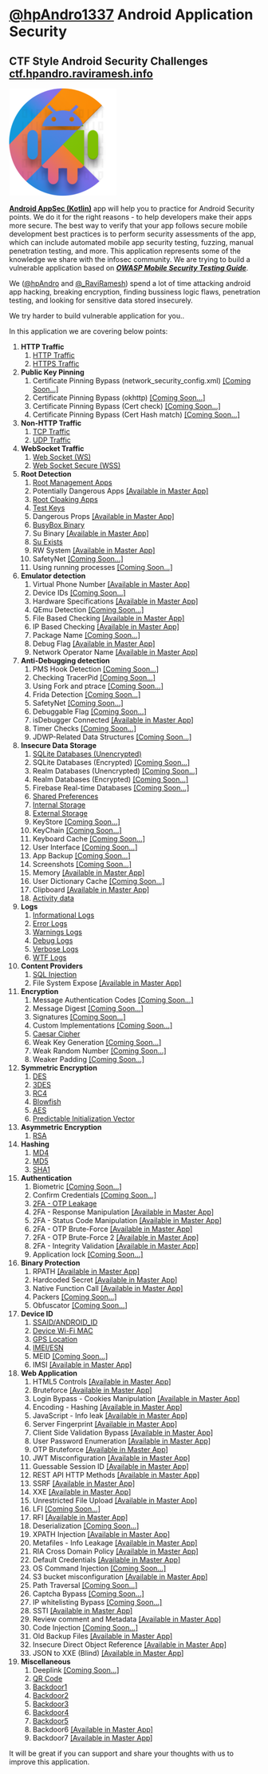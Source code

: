 # [@hpAndro1337](https://twitter.com/hpandro1337) Android Application Security 

## CTF Style Android Security Challenges [ctf.hpandro.raviramesh.info](http://ctf.hpandro.raviramesh.info)
![hpAndro](Android%20AppSec%20(Kotlin)/img/logo.png "http://ctf.hpandro.raviramesh.info") 

**[Android AppSec (Kotlin)](https://play.google.com/store/apps/details?id=com.hpandro.androidsecurity)** app will help you to practice for Android Security points. We do it for the right reasons - to help developers make their apps more secure. The best way to verify that your app follows secure mobile development best practices is to perform security assessments of the app, which can include automated mobile app security testing, fuzzing, manual penetration testing, and more. This application represents some of the knowledge we share with the infosec community. We are trying to build a vulnerable application based on ***[OWASP Mobile Security Testing Guide](https://github.com/OWASP/owasp-mstg)***.

We ([@hpAndro](https://twitter.com/hpandro) and [@_RaviRamesh](https://twitter.com/_RaviRamesh)) spend a lot of time attacking android app hacking, breaking encryption, finding bussiness logic flaws, penetration testing, and looking for sensitive data stored insecurely.

We try harder to build vulnerable application for you..

In this application we are covering below points:

1. **HTTP Traffic**
   1. [HTTP Traffic](https://play.google.com/store/apps/details?id=hpandro.java.infosec.http)
   2. [HTTPS Traffic](https://play.google.com/store/apps/details?id=hpandro.java.infosec.https)
2. **Public Key Pinning**
   1. Certificate Pinning Bypass (network_security_config.xml) [[Coming Soon...]](http://hpandro.raviramesh.info/soon.php)
   2. Certificate Pinning Bypass (okhttp) [[Coming Soon...]](http://hpandro.raviramesh.info/soon.php)
   3. Certificate Pinning Bypass (Cert check) [[Coming Soon...]](http://hpandro.raviramesh.info/soon.php)
   4. Certificate Pinning Bypass (Cert Hash match) [[Coming Soon...]](http://hpandro.raviramesh.info/soon.php)
3. **Non-HTTP Traffic**
   1. [TCP Traffic](https://play.google.com/store/apps/details?id=hpandro.java.infosec.tcp_traffic)
   2. [UDP Traffic](https://play.google.com/store/apps/details?id=hpandro.java.infosec.udp_traffic)
4. **WebSocket Traffic**
   1. [Web Socket (WS)](https://play.google.com/store/apps/details?id=hpandro.java.infosec.ws)
   2. [Web Socket Secure (WSS)](https://play.google.com/store/apps/details?id=hpandro.java.infosec.wss)
5. **Root Detection**
   1. [Root Management Apps](https://play.google.com/store/apps/details?id=hpandro.java.infosec.rootmanager)
   2. Potentially Dangerous Apps [[Available in Master App]](https://play.google.com/store/apps/details?id=com.hpandro.androidsecurity)
   3. [Root Cloaking Apps](https://play.google.com/store/apps/details?id=hpandro.java.infosec.rootclock)
   4. [Test Keys](https://play.google.com/store/apps/details?id=hpandro.java.infosec.testkeys)
   5. Dangerous Props [[Available in Master App]](https://play.google.com/store/apps/details?id=com.hpandro.androidsecurity)
   6. [BusyBox Binary](https://play.google.com/store/apps/details?id=hpandro.java.infosec.busybox)
   7. Su Binary [[Available in Master App]](https://play.google.com/store/apps/details?id=com.hpandro.androidsecurity)
   8. [Su Exists](https://play.google.com/store/apps/details?id=hpandro.java.infosec.su)
   9. RW System [[Available in Master App]](https://play.google.com/store/apps/details?id=com.hpandro.androidsecurity)
   10. SafetyNet  [[Coming Soon...]](http://hpandro.raviramesh.info/soon.php)
   11. Using running processes [[Coming Soon...]](http://hpandro.raviramesh.info/soon.php)
6. **Emulator detection**
   1. Virtual Phone Number [[Available in Master App]](https://play.google.com/store/apps/details?id=com.hpandro.androidsecurity)
   2. Device IDs [[Coming Soon...]](http://hpandro.raviramesh.info/soon.php)
   3. Hardware Specifications [[Available in Master App]](https://play.google.com/store/apps/details?id=com.hpandro.androidsecurity)
   4. QEmu Detection [[Coming Soon...]](http://hpandro.raviramesh.info/soon.php)
   5. File Based Checking [[Available in Master App]](https://play.google.com/store/apps/details?id=com.hpandro.androidsecurity)
   6. IP Based Checking [[Available in Master App]](https://play.google.com/store/apps/details?id=com.hpandro.androidsecurity)
   7. Package Name [[Coming Soon...]](http://hpandro.raviramesh.info/soon.php)
   8. Debug Flag [[Available in Master App]](https://play.google.com/store/apps/details?id=com.hpandro.androidsecurity)
   9. Network Operator Name [[Available in Master App]](https://play.google.com/store/apps/details?id=com.hpandro.androidsecurity)
7. **Anti-Debugging detection**
   1. PMS Hook Detection [[Coming Soon...]](http://hpandro.raviramesh.info/soon.php)
   2. Checking TracerPid [[Coming Soon...]](http://hpandro.raviramesh.info/soon.php)
   3. Using Fork and ptrace [[Coming Soon...]](http://hpandro.raviramesh.info/soon.php)
   4. Frida Detection [[Coming Soon...]](http://hpandro.raviramesh.info/soon.php)
   5. SafetyNet [[Coming Soon...]](http://hpandro.raviramesh.info/soon.php)
   6. Debuggable Flag [[Coming Soon...]](http://hpandro.raviramesh.info/soon.php)
   7. isDebugger Connected [[Available in Master App]](https://play.google.com/store/apps/details?id=com.hpandro.androidsecurity)
   8. Timer Checks [[Coming Soon...]](http://hpandro.raviramesh.info/soon.php)
   9. JDWP-Related Data Structures [[Coming Soon...]](http://hpandro.raviramesh.info/soon.php)
8. **Insecure Data Storage**
   1. [SQLite Databases (Unencrypted)](https://play.google.com/store/apps/details?id=hpandro.java.infosec.sqlitedb)
   2. SQLite Databases (Encrypted) [[Coming Soon...]](http://hpandro.raviramesh.info/soon.php)
   3. Realm Databases (Unencrypted) [[Coming Soon...]](http://hpandro.raviramesh.info/soon.php)
   4. Realm Databases (Encrypted) [[Coming Soon...]](http://hpandro.raviramesh.info/soon.php)
   5. Firebase Real-time Databases [[Coming Soon...]](http://hpandro.raviramesh.info/soon.php)
   6. [Shared Preferences](https://play.google.com/store/apps/details?id=hpandro.java.infosec.sharedpref)
   7. [Internal Storage](https://play.google.com/store/apps/details?id=hpandro.java.infosec.internal_storage)
   8. [External Storage](https://play.google.com/store/apps/details?id=hpandro.java.infosec.external_storage)
   9. KeyStore [[Coming Soon...]](http://hpandro.raviramesh.info/soon.php)
   10. KeyChain [[Coming Soon...]](http://hpandro.raviramesh.info/soon.php)
   11. Keyboard Cache [[Coming Soon...]](http://hpandro.raviramesh.info/soon.php)
   12. User Interface [[Coming Soon...]](http://hpandro.raviramesh.info/soon.php)
   13. App Backup [[Coming Soon...]](http://hpandro.raviramesh.info/soon.php)
   14. Screenshots [[Coming Soon...]](http://hpandro.raviramesh.info/soon.php)
   15. Memory [[Available in Master App]](https://play.google.com/store/apps/details?id=com.hpandro.androidsecurity)
   16. User Dictionary Cache [[Coming Soon...]](http://hpandro.raviramesh.info/soon.php)
   17. Clipboard [[Available in Master App]](https://play.google.com/store/apps/details?id=com.hpandro.androidsecurity)
   18. [Activity data](https://play.google.com/store/apps/details?id=hpandro.java.infosec.activity_data)
9. **Logs**
   1. [Informational Logs](https://play.google.com/store/apps/details?id=hpandro.java.infosec.infolog)
   2. [Error Logs](https://play.google.com/store/apps/details?id=hpandro.java.infosec.infolog)
   3. [Warnings Logs](https://play.google.com/store/apps/details?id=hpandro.java.infosec.infolog)
   4. [Debug Logs](https://play.google.com/store/apps/details?id=hpandro.java.infosec.infolog)
   5. [Verbose Logs](https://play.google.com/store/apps/details?id=hpandro.java.infosec.infolog)
   6. [WTF Logs](https://play.google.com/store/apps/details?id=hpandro.java.infosec.infolog)
10. **Content Providers**
    1. [SQL Injection](https://play.google.com/store/apps/details?id=hpandro.java.infosec.sqlinjection)
    2. File System Expose [[Available in Master App]](https://play.google.com/store/apps/details?id=com.hpandro.androidsecurity)
11. **Encryption**
    1. Message Authentication Codes [[Coming Soon...]](http://hpandro.raviramesh.info/soon.php)
    2. Message Digest [[Coming Soon...]](http://hpandro.raviramesh.info/soon.php)
    3. Signatures [[Coming Soon...]](http://hpandro.raviramesh.info/soon.php)
    4. Custom Implementations [[Coming Soon...]](http://hpandro.raviramesh.info/soon.php)
    5. [Caesar Cipher](https://play.google.com/store/apps/details?id=hpandro.java.infosec.caesar)
    6. Weak Key Generation [[Coming Soon...]](http://hpandro.raviramesh.info/soon.php)
    7. Weak Random Number [[Coming Soon...]](http://hpandro.raviramesh.info/soon.php)
    8. Weaker Padding [[Coming Soon...]](http://hpandro.raviramesh.info/soon.php)
12. **Symmetric Encryption**
    1. [DES](https://play.google.com/store/apps/details?id=hpandro.java.infosec.des)
    2. [3DES](https://play.google.com/store/apps/details?id=hpandro.java.infosec.triple_des)
    3. [RC4](https://play.google.com/store/apps/details?id=hpandro.java.infosec.rc4)
    4. [Blowfish](https://play.google.com/store/apps/details?id=hpandro.java.infosec.blowfish)
    5. [AES](https://play.google.com/store/apps/details?id=hpandro.java.infosec.aes)
    6. [Predictable Initialization Vector](https://play.google.com/store/apps/details?id=hpandro.java.infosec.predictable)
13. **Asymmetric Encryption**
    1. [RSA](https://play.google.com/store/apps/details?id=hpandro.java.infosec.rsa)
14. **Hashing**
    1. [MD4](https://play.google.com/store/apps/details?id=hpandro.java.infosec.md4)
    2. [MD5](https://play.google.com/store/apps/details?id=hpandro.java.infosec.md5)
    3. [SHA1](https://play.google.com/store/apps/details?id=hpandro.java.infosec.sha1)
15. **Authentication**
    1. Biometric [[Coming Soon...]](http://hpandro.raviramesh.info/soon.php)
    2. Confirm Credentials [[Coming Soon...]](http://hpandro.raviramesh.info/soon.php)
    3. [2FA - OTP Leakage](https://play.google.com/store/apps/details?id=hpandro.java.infosec.FA2)
    4. 2FA - Response Manipulation [[Available in Master App]](https://play.google.com/store/apps/details?id=com.hpandro.androidsecurity)
    5. 2FA - Status Code Manipulation [[Available in Master App]](https://play.google.com/store/apps/details?id=com.hpandro.androidsecurity)
    6. 2FA - OTP Brute-Force [[Available in Master App]](https://play.google.com/store/apps/details?id=com.hpandro.androidsecurity)
    7. 2FA - OTP Brute-Force 2 [[Available in Master App]](https://play.google.com/store/apps/details?id=com.hpandro.androidsecurity)
    8. 2FA - Integrity Validation [[Available in Master App]](https://play.google.com/store/apps/details?id=com.hpandro.androidsecurity)
    9. Application lock [[Coming Soon...]](http://hpandro.raviramesh.info/soon.php)
16. **Binary Protection**
    1. RPATH [[Available in Master App]](https://play.google.com/store/apps/details?id=com.hpandro.androidsecurity)
    2. Hardcoded Secret [[Available in Master App]](https://play.google.com/store/apps/details?id=com.hpandro.androidsecurity)
    3. Native Function Call [[Available in Master App]](https://play.google.com/store/apps/details?id=com.hpandro.androidsecurity)
    4. Packers [[Coming Soon...]](http://hpandro.raviramesh.info/soon.php)
    5. Obfuscator [[Coming Soon...]](http://hpandro.raviramesh.info/soon.php)
17. **Device ID**
    1. [SSAID/ANDROID_ID](https://play.google.com/store/apps/details?id=hpandro.java.infosec.android_id)
    2. [Device Wi-Fi MAC](https://play.google.com/store/apps/details?id=hpandro.java.infosec.device_mac)
    3. [GPS Location](https://play.google.com/store/apps/details?id=hpandro.java.infosec.gps)
    4. [IMEI/ESN](https://play.google.com/store/apps/details?id=hpandro.java.infosec.imei)
    5. MEID [[Coming Soon...]](http://hpandro.raviramesh.info/soon.php)
    6. IMSI [[Available in Master App]](https://play.google.com/store/apps/details?id=com.hpandro.androidsecurity)
18. **Web Application**
    1. HTML5 Controls [[Available in Master App]](https://play.google.com/store/apps/details?id=com.hpandro.androidsecurity)
    2. Bruteforce [[Available in Master App]](https://play.google.com/store/apps/details?id=com.hpandro.androidsecurity)
    3. Login Bypass - Cookies Manipulation [[Available in Master App]](https://play.google.com/store/apps/details?id=com.hpandro.androidsecurity)
    4. Encoding - Hashing [[Available in Master App]](https://play.google.com/store/apps/details?id=com.hpandro.androidsecurity)
    5. JavaScript - Info leak [[Available in Master App]](https://play.google.com/store/apps/details?id=com.hpandro.androidsecurity)
    6. Server Fingerprint [[Available in Master App]](https://play.google.com/store/apps/details?id=com.hpandro.androidsecurity)
    7. Client Side Validation Bypass [[Available in Master App]](https://play.google.com/store/apps/details?id=com.hpandro.androidsecurity)
    8. User Password Enumeration [[Available in Master App]](https://play.google.com/store/apps/details?id=com.hpandro.androidsecurity)
    9. OTP Bruteforce [[Available in Master App]](https://play.google.com/store/apps/details?id=com.hpandro.androidsecurity)
    10. JWT Misconfiguration [[Available in Master App]](https://play.google.com/store/apps/details?id=com.hpandro.androidsecurity)
    11. Guessable Session ID [[Available in Master App]](https://play.google.com/store/apps/details?id=com.hpandro.androidsecurity)
    12. REST API HTTP Methods [[Available in Master App]](https://play.google.com/store/apps/details?id=com.hpandro.androidsecurity)
    13. SSRF [[Available in Master App]](https://play.google.com/store/apps/details?id=com.hpandro.androidsecurity)
    14. XXE [[Available in Master App]](https://play.google.com/store/apps/details?id=com.hpandro.androidsecurity)
    15. Unrestricted File Upload [[Available in Master App]](https://play.google.com/store/apps/details?id=com.hpandro.androidsecurity)
    16. LFI [[Coming Soon...]](http://hpandro.raviramesh.info/soon.php)
    17. RFI [[Available in Master App]](https://play.google.com/store/apps/details?id=com.hpandro.androidsecurity)
    18. Deserialization [[Coming Soon...]](http://hpandro.raviramesh.info/soon.php)
    19. XPATH Injection [[Available in Master App]](https://play.google.com/store/apps/details?id=com.hpandro.androidsecurity)
    20. Metafiles - Info Leakage [[Available in Master App]](https://play.google.com/store/apps/details?id=com.hpandro.androidsecurity)
    21. RIA Cross Domain Policy [[Available in Master App]](https://play.google.com/store/apps/details?id=com.hpandro.androidsecurity)
    22. Default Credentials [[Available in Master App]](https://play.google.com/store/apps/details?id=com.hpandro.androidsecurity)
    23. OS Command Injection [[Coming Soon...]](http://hpandro.raviramesh.info/soon.php)
    24. S3 bucket misconfiguration [[Available in Master App]](https://play.google.com/store/apps/details?id=com.hpandro.androidsecurity)
    25. Path Traversal [[Coming Soon...]](http://hpandro.raviramesh.info/soon.php)
    26. Captcha Bypass [[Coming Soon...]](http://hpandro.raviramesh.info/soon.php)
    27. IP whitelisting Bypass [[Coming Soon...]](http://hpandro.raviramesh.info/soon.php)
    28. SSTI [[Available in Master App]](https://play.google.com/store/apps/details?id=com.hpandro.androidsecurity)
    29. Review comment and Metadata [[Available in Master App]](https://play.google.com/store/apps/details?id=com.hpandro.androidsecurity)
    30. Code Injection [[Coming Soon...]](http://hpandro.raviramesh.info/soon.php)
    31. Old Backup Files [[Available in Master App]](https://play.google.com/store/apps/details?id=com.hpandro.androidsecurity)
    32. Insecure Direct Object Reference [[Available in Master App]](https://play.google.com/store/apps/details?id=com.hpandro.androidsecurity)
    33. JSON to XXE (Blind) [[Available in Master App]](https://play.google.com/store/apps/details?id=com.hpandro.androidsecurity)
19. **Miscellaneous**
    1. Deeplink [[Coming Soon...]](http://hpandro.raviramesh.info/soon.php)
    2. [QR Code](https://play.google.com/store/apps/details?id=hpandro.java.infosec.qr)
    3. [Backdoor1](https://play.google.com/store/apps/details?id=hpandro.java.infosec.backdooor1)
    4. [Backdoor2](https://play.google.com/store/apps/details?id=hpandro.java.infosec.backdooor2)
    5. [Backdoor3](https://play.google.com/store/apps/details?id=hpandro.java.infosec.backdooor3)
    6. [Backdoor4](https://play.google.com/store/apps/details?id=hpandro.java.infosec.backdooor4)
    7. [Backdoor5](https://play.google.com/store/apps/details?id=hpandro.java.infosec.backdooor0)
    8. Backdoor6 [[Available in Master App]](https://play.google.com/store/apps/details?id=com.hpandro.androidsecurity)
    9. Backdoor7 [[Available in Master App]](https://play.google.com/store/apps/details?id=com.hpandro.androidsecurity)

It will be great if you can support and share your thoughts with us to improve this application.
